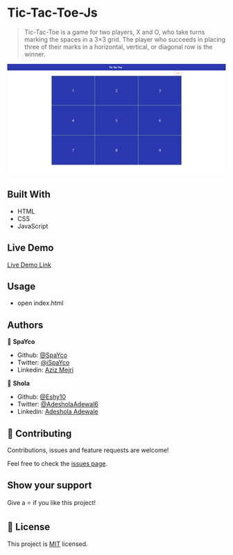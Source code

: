 # Tic-Tac-Toe-Js

> Tic-Tac-Toe is a game for two players, X and O, who take turns marking the spaces in a 3×3 grid. The player who succeeds in placing three of their marks in a horizontal, vertical, or diagonal row is the winner.

![screenshot](./app_screenshot.png)


## Built With

- HTML
- CSS
- JavaScript

## Live Demo

[Live Demo Link](https://raw.githack.com/Eshy10/Tic-Tac-Toe-Js/feature/index.html)


## Usage

 - open index.html

## Authors

👤 **SpaYco**

- Github: [@SpaYco](https://github.com/SpaYco)
- Twitter: [@iSpaYco](https://twitter.com/iSpaYco)
- Linkedin: [Aziz Mejri](https://www.linkedin.com/in/spayco/)

👤 **Shola**

- Github: [@Eshy10](https://github.com/Eshy10)
- Twitter: [@AdesholaAdewal6](https://twitter.com/AdesholaAdewal6)
- Linkedin: [Adeshola Adewale ](https://www.linkedin.com/in/adewale-adeshola/)

## 🤝 Contributing

Contributions, issues and feature requests are welcome!

Feel free to check the [issues page](issues/).

## Show your support

Give a ⭐️ if you like this project!

## 📝 License

This project is [MIT](lic.url) licensed.
